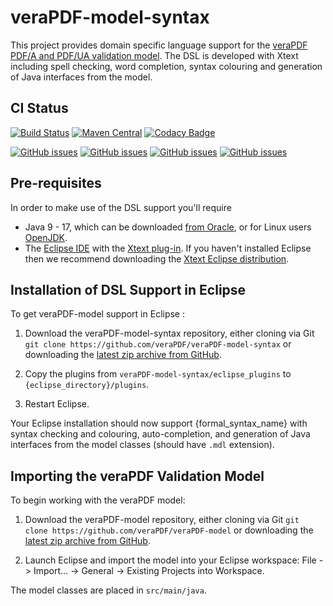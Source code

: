 veraPDF-model-syntax
====================

This project provides domain specific language support for the [veraPDF PDF/A and PDF/UA validation model](https://github.com/veraPDF/veraPDF-model). The DSL is developed with Xtext including spell checking, word completion, syntax colouring and generation of Java interfaces from the model.

CI Status
---------

[![Build Status](https://jenkins.openpreservation.org/job/veraPDF/job/1.24/job/model-syntax/badge/icon)](https://jenkins.openpreservation.org/job/veraPDF/job/1.24/job/model-syntax/ "OPF Jenkins")
[![Maven Central](https://img.shields.io/maven-central/v/org.verapdf/org.verapdf.svg)](https://repo1.maven.org/maven2/org/verapdf/org.verapdf/ "Maven central")
[![Codacy Badge](https://app.codacy.com/project/badge/Grade/a03dbd92b1724cd0a7636ea0245adc16)](https://app.codacy.com/gh/veraPDF/veraPDF-model-syntax/dashboard?utm_source=gh&utm_medium=referral&utm_content=&utm_campaign=Badge_grade "Codacy coverage")

[![GitHub issues](https://img.shields.io/github/issues/veraPDF/veraPDF-library.svg)](https://github.com/veraPDF/veraPDF-library/issues "Open issues on GitHub")
[![GitHub issues](https://img.shields.io/github/issues-closed/veraPDF/veraPDF-library.svg)](https://github.com/veraPDF/veraPDF-library/issues?q=is%3Aissue+is%3Aclosed "Closed issues on GitHub")
[![GitHub issues](https://img.shields.io/github/issues-pr/veraPDF/veraPDF-model-syntax.svg)](https://github.com/veraPDF/veraPDF-model-syntax/pulls "Open pull requests on GitHub")
[![GitHub issues](https://img.shields.io/github/issues-pr-closed/veraPDF/veraPDF-model-syntax.svg)](https://github.com/veraPDF/veraPDF-model-syntax/pulls?q=is%3Apr+is%3Aclosed "Closed pull requests on GitHub")

Pre-requisites
--------------

In order to make use of the DSL support you'll require

 * Java 9 - 17, which can be downloaded [from Oracle](https://www.oracle.com/technetwork/java/javase/downloads/index.html), or for Linux users [OpenJDK](https://openjdk.java.net/install/index.html).
 * The [Eclipse IDE](https://eclipse.org/) with the [Xtext plug-in](https://eclipse.org/Xtext/download.html). If you haven't installed Eclipse then we recommend downloading the [Xtext Eclipse distribution](https://eclipse.org/Xtext/download.html).

Installation of DSL Support in Eclipse
--------------------------------------

To get veraPDF-model support in Eclipse :

 1. Download the veraPDF-model-syntax repository, either cloning via Git
 `git clone https://github.com/veraPDF/veraPDF-model-syntax` or downloading the [latest zip archive from GitHub](https://github.com/veraPDF/veraPDF-model-syntax/archive/master.zip).

 2. Copy the plugins from `veraPDF-model-syntax/eclipse_plugins` to `{eclipse_directory}/plugins`.

 3. Restart Eclipse.

Your Eclipse installation should now support {formal_syntax_name} with syntax checking and colouring, auto-completion, and generation of Java interfaces from the model classes (should have `.mdl` extension).

Importing the veraPDF Validation Model
--------------------------------------

To begin working with the veraPDF model:

 1. Download the veraPDF-model repository, either cloning via Git `git clone https://github.com/veraPDF/veraPDF-model` or downloading the [latest zip archive from GitHub](https://github.com/veraPDF/veraPDF-model/archive/master.zip).

 2. Launch Eclipse and import the model into your Eclipse workspace: File -> Import... -> General -> Existing Projects into Workspace.

The model classes are placed in `src/main/java`.
